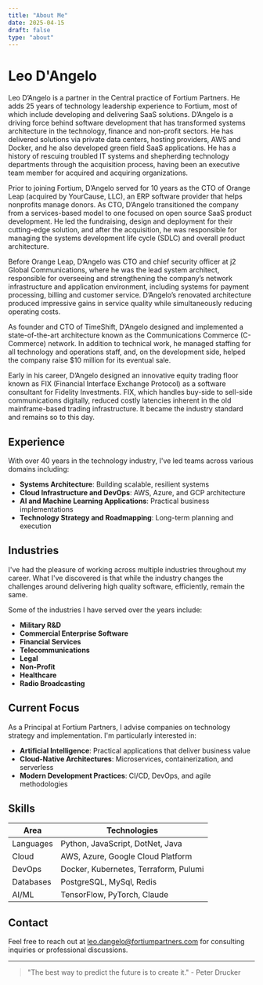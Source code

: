 ```yaml
---
title: "About Me"
date: 2025-04-15
draft: false
type: "about"
---
```


# Leo D'Angelo

Leo D’Angelo is a partner in the Central practice of Fortium Partners. He adds 25 years of technology leadership experience to Fortium, most of which include developing and delivering SaaS solutions. D’Angelo is a driving force behind software development that has transformed systems architecture in the technology, finance and non-profit sectors. He has delivered solutions via private data centers, hosting providers, AWS and Docker, and he also developed green field SaaS applications. He has a history of rescuing troubled IT systems and shepherding technology departments through the acquisition process, having been an executive team member for acquired and acquiring organizations.

Prior to joining Fortium, D’Angelo served for 10 years as the CTO of Orange Leap (acquired by YourCause, LLC), an ERP software provider that helps nonprofits manage donors. As CTO, D’Angelo transitioned the company from a services-based model to one focused on open source SaaS product development. He led the fundraising, design and deployment for their cutting-edge solution, and after the acquisition, he was responsible for managing the systems development life cycle (SDLC) and overall product architecture. 

Before Orange Leap, D’Angelo was CTO and chief security officer at j2 Global Communications, where he was the lead system architect, responsible for overseeing and strengthening the company’s network infrastructure and application environment, including systems for payment processing, billing and customer service. D’Angelo’s renovated architecture produced impressive gains in service quality while simultaneously reducing operating costs. 

As founder and CTO of TimeShift, D’Angelo designed and implemented a state-of-the-art architecture known as the Communications Commerce (C-Commerce) network. In addition to technical work, he managed staffing for all technology and operations staff, and, on the development side, helped the company raise $10 million for its eventual sale. 

Early in his career, D’Angelo designed an innovative equity trading floor known as FIX (Financial Interface Exchange Protocol) as a software consultant for Fidelity Investments. FIX, which handles buy-side to sell-side communications digitally, reduced costly latencies inherent in the old mainframe-based trading infrastructure. It became the industry standard and remains so to this day. 


## Experience

With over 40 years in the technology industry, I've led teams across various domains including:

- **Systems Architecture**: Building scalable, resilient systems
- **Cloud Infrastructure and DevOps**: AWS, Azure, and GCP architecture
- **AI and Machine Learning Applications**: Practical business implementations
- **Technology Strategy and Roadmapping**: Long-term planning and execution

## Industries

I've had the pleasure of working across multiple industries throughout my career.  What I've discovered is that while the industry changes the challenges around delivering high quality software, efficiently, remain the same.

Some of the industries I have served over the years include:

- **Military R&D**
- **Commercial Enterprise Software**
- **Financial Services**
- **Telecommunications**
- **Legal**
- **Non-Profit**
- **Healthcare**
- **Radio Broadcasting**

## Current Focus

As a Principal at Fortium Partners, I advise companies on technology strategy and implementation. I'm particularly interested in:

- **Artificial Intelligence**: Practical applications that deliver business value
- **Cloud-Native Architectures**: Microservices, containerization, and serverless
- **Modern Development Practices**: CI/CD, DevOps, and agile methodologies

## Skills

| Area | Technologies |
|------|-------------|
| Languages | Python, JavaScript, DotNet, Java |
| Cloud | AWS, Azure, Google Cloud Platform |
| DevOps | Docker, Kubernetes, Terraform, Pulumi |
| Databases | PostgreSQL, MySql, Redis |
| AI/ML | TensorFlow, PyTorch, Claude |

## Contact

Feel free to reach out at [leo.dangelo@fortiumpartners.com](mailto:leo.dangelo@fortiumpartners.com) for consulting inquiries or professional discussions.

---

> "The best way to predict the future is to create it." - Peter Drucker
